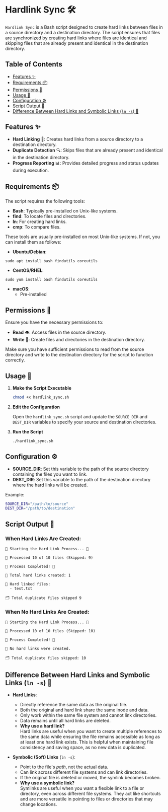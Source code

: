 # Hardlink Sync 🛠️

`Hardlink Sync` is a Bash script designed to create hard links between files in a source directory and a destination directory. The script ensures that files are synchronized by creating hard links where files are identical and skipping files that are already present and identical in the destination directory.

## Table of Contents
- [Features ✨](https://github.com/AT3K/UNIX-Scripts/#features-)
- [Requirements 📦](https://github.com/AT3K/UNIX-Scripts/#requirements-)
- [Permissions 🔐](https://github.com/AT3K/UNIX-Scripts/#permissions-)
- [Usage 🚀](https://github.com/AT3K/UNIX-Scripts/#usage-)
- [Configuration ⚙️](https://github.com/AT3K/UNIX-Scripts/#configuration-)
- [Script Output 📄](https://github.com/AT3K/UNIX-Scripts/#script-output-)
- [Difference Between Hard Links and Symbolic Links (`ln -s`) 🔗](https://github.com/AT3K/UNIX-Scripts/#difference-between-hard-links-and-symbolic-links-)

## Features ✨

- **Hard Linking** 🔗: Creates hard links from a source directory to a destination directory.
- **Duplicate Detection** 🔍: Skips files that are already present and identical in the destination directory.
- **Progress Reporting** 📊: Provides detailed progress and status updates during execution.

## Requirements 📦

The script requires the following tools:

- **Bash**: Typically pre-installed on Unix-like systems.
- **find**: To locate files and directories.
- **ln**: For creating hard links.
- **cmp**: To compare files.

These tools are usually pre-installed on most Unix-like systems. If not, you can install them as follows:

- **Ubuntu/Debian**:
```
sudo apt install bash findutils coreutils
```
- **CentOS/RHEL**:
```
sudo yum install bash findutils coreutils
```
- **macOS**: 
  - Pre-installed

## Permissions 🔐

Ensure you have the necessary permissions to:

- **Read** 👁️: Access files in the source directory.
- **Write** 📝: Create files and directories in the destination directory.

Make sure you have sufficient permissions to read from the source directory and write to the destination directory for the script to function correctly.

## Usage 🚀

1. **Make the Script Executable**

   ```sh
   chmod +x hardlink_sync.sh
   ```

3. **Edit the Configuration**

   Open the `hardlink_sync.sh` script and update the `SOURCE_DIR` and `DEST_DIR` variables to specify your source and destination directories.

4. **Run the Script**

   ```sh
   ./hardlink_sync.sh
   ```

## Configuration ⚙️

- **SOURCE_DIR**: Set this variable to the path of the source directory containing the files you want to link.
- **DEST_DIR**: Set this variable to the path of the destination directory where the hard links will be created.

Example:
```bash
SOURCE_DIR="/path/to/source"
DEST_DIR="/path/to/destination"
```

## Script Output 📄

### When Hard Links Are Created:
```
🌟 Starting the Hard Link Process... 🌟

🔄 Processed 10 of 10 files (Skipped: 9)

🎉 Process Completed! 🎉

📁 Total hard links created: 1

📂 Hard linked files:
  - test.txt

🗂️ Total duplicate files skipped 9
```
### When No Hard Links Are Created:
```
🌟 Starting the Hard Link Process... 🌟

🔄 Processed 10 of 10 files (Skipped: 10)

🎉 Process Completed! 🎉

🚫 No hard links were created.

🗂️ Total duplicate files skipped: 10
```

## Difference Between Hard Links and Symbolic Links (`ln -s`) 🔗

- **Hard Links**:
  - Directly reference the same data as the original file.
  - Both the original and hard link share the same inode and data.
  - Only work within the same file system and cannot link directories.
  - Data remains until all hard links are deleted.
  - **Why use a hard link?**  
    Hard links are useful when you want to create multiple references to the same data while ensuring the file remains accessible as long as at least one hard link exists. This is helpful when maintaining file consistency and saving space, as no new data is duplicated.

- **Symbolic (Soft) Links** (`ln -s`):
  - Point to the file's *path*, not the actual data.
  - Can link across different file systems and can link directories.
  - If the original file is deleted or moved, the symlink becomes broken.
  - **Why use a symbolic link?**  
    Symlinks are useful when you want a flexible link to a file or directory, even across different file systems. They act like shortcuts and are more versatile in pointing to files or directories that may change locations.
